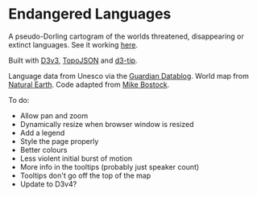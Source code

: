 # Endangered Languages
A pseudo-Dorling cartogram of the worlds threatened, disappearing or extinct languages. See it working [here](https://duncangeere.github.io/endangeredlanguages/).

Built with [D3v3](https://d3js.org/), [TopoJSON](https://github.com/topojson/topojson) and [d3-tip](http://labratrevenge.com/d3-tip/).

Language data from Unesco via the [Guardian Datablog](https://www.theguardian.com/news/datablog/2011/apr/15/language-extinct-endangered). World map from [Natural Earth](http://www.naturalearthdata.com/). Code adapted from [Mike Bostock](https://bl.ocks.org/mbostock/4055892).

To do:
* Allow pan and zoom
* Dynamically resize when browser window is resized
* Add a legend
* Style the page properly
* Better colours
* Less violent initial burst of motion
* More info in the tooltips (probably just speaker count)
* Tooltips don't go off the top of the map
* Update to D3v4?
